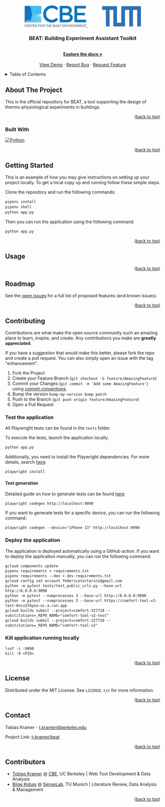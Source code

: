 <!-- PROJECT LOGO -->
<br />
<div align="center">

<a href="https://github.com/CenterForTheBuiltEnvironment/comfort-dash/assets/img/CBE-logo-2018.png">
    <img src="assets/img/CBE-logo-2018-blue.png" alt="CBE Tool Logo" width="auto" height="70">
</a>
&nbsp;&nbsp;&nbsp;&nbsp;&nbsp; &nbsp;&nbsp;&nbsp;&nbsp;&nbsp;
<a href="https://github.com/CenterForTheBuiltEnvironment/comfort-dash/assets/img/tum-blue.png">
    <img src="assets/img/tum-blue.png" alt="TUM Logo" width="auto" height="70">
</a>

<h3 align="center">BEAT: Building Experiment Assistant Toolkit</h3>

  <p align="center">
    <br />
    <a href="https://github.com/CenterForTheBuiltEnvironment/cbe-tool-template"><strong>Explore the docs »</strong></a>
    <br />
    <br />
    <a href="<!-- Insert link here -->">View Demo</a>
    ·
    <a href="<!-- Insert link here -->">Report Bug</a>
    ·
    <a href="<!-- Insert link here -->">Request Feature</a>
  </p>
</div>



<!-- TABLE OF CONTENTS -->
<details>
  <summary>Table of Contents</summary>
  <ol>
    <li>
      <a href="#about-the-project">About The Project</a>
      <ul>
        <li><a href="#built-with">Built With</a></li>
      </ul>
    </li>
    <li>
      <a href="#getting-started">Getting Started</a>
      <ul>
        <li><a href="#prerequisites">Prerequisites</a></li>
        <li><a href="#installation">Installation</a></li>
      </ul>
    </li>
    <li><a href="#usage">Usage</a></li>
    <li><a href="#roadmap">Roadmap</a></li>
    <li><a href="#contributing">Contributing</a></li>
    <li><a href="#license">License</a></li>
    <li><a href="#contact">Contact</a></li>
    <li><a href="#acknowledgments">Acknowledgments</a></li>
  </ol>
</details>



<!-- ABOUT THE PROJECT -->
## About The Project

This is the official repository for BEAT, a tool supporting the design of thermo-physiological experiments in buildings. 

[//]: # ([![Product Name Screen Shot][product-screenshot]]&#40;https://example.com&#41;)


<p align="right">(<a href="#readme-top">back to top</a>)</p>

### Built With

[![Python][Python.org]][Python-url]

<p align="right">(<a href="#readme-top">back to top</a>)</p>


<!-- GETTING STARTED -->
## Getting Started

This is an example of how you may give instructions on setting up your project locally. To get a local copy up and running follow these simple steps.

Clone the repository and run the following commands:

```bash
pipenv install
pipenv shell
python app.py
```

Then you can run the application using the following command:

```bash
python app.py
```

<p align="right">(<a href="#readme-top">back to top</a>)</p>



<!-- USAGE EXAMPLES -->
## Usage

<p align="right">(<a href="#readme-top">back to top</a>)</p>


<!-- ROADMAP -->
## Roadmap

See the [open issues](https://github.com/t-kramer/beat/issues) for a full list of proposed features (and known issues).

<p align="right">(<a href="#readme-top">back to top</a>)</p>



<!-- CONTRIBUTING -->
## Contributing

Contributions are what make the open source community such an amazing place to learn, inspire, and create. Any contributions you make are **greatly appreciated**.

If you have a suggestion that would make this better, please fork the repo and create a pull request. You can also simply open an issue with the tag "enhancement".

1. Fork the Project
2. Create your Feature Branch (`git checkout -b feature/AmazingFeature`)
3. Commit your Changes (`git commit -m 'Add some AmazingFeature'`) using [commit conventions](https://www.conventionalcommits.org/en/v1.0.0/).
4. Bump the version `bump-my-version bump patch`
5. Push to the Branch (`git push origin feature/AmazingFeature`)
6. Open a Pull Request

### Test the application

All Playwright tests can be found in the `tests` folder.

To execute the tests, launch the application locally.

```bash
python app.py
``` 

Additionally, you need to install the Playwright dependencies. For more details, search [here](https://playwright.dev/python/docs/intro):

```bash
playwright install
```

#### Test generation

Detailed guide on how to generate tests can be found [here](https://playwright.dev/python/docs/codegen)

```
playwright codegen http://localhost:9090
```

If you want to generate tests for a specific device, you can run the following command:

```
playwright codegen --device="iPhone 13" http://localhost:9090
```

### Deploy the application

The application is deployed automatically using a GitHub action.
If you want to deploy the application manually, you can run the following command:

```
gcloud components update
pipenv requirements > requirements.txt
pipenv requirements --dev > dev-requirements.txt
gcloud config set account federicotartarini@gmail.com
python -m pytest tests/test_public_urls.py --base-url http://0.0.0.0:9090
python -m pytest --numprocesses 3 --base-url http://0.0.0.0:9090
python -m pytest --numprocesses 3 --base-url https://comfort-tool-v2-test-6ncu37myea-uc.a.run.app
gcloud builds submit --project=comfort-327718 --substitutions=_REPO_NAME="comfort-tool-v2-test"
gcloud builds submit --project=comfort-327718 --substitutions=_REPO_NAME="comfort-tool-v2"
```

### Kill application running locally

```
lsof -i :9090
kill -9 <PID>
```

<p align="right">(<a href="#readme-top">back to top</a>)</p>



<!-- LICENSE -->
## License

Distributed under the MIT License. See `LICENSE.txt` for more information.

<p align="right">(<a href="#readme-top">back to top</a>)</p>



<!-- CONTACT -->
## Contact

Tobias Kramer - t.kramer@berkeley.edu

Project Link: [t-kramer/beat](https://github.com/t-kramer/beat)

<p align="right">(<a href="#readme-top">back to top</a>)</p>



<!-- ACKNOWLEDGMENTS -->
## Contributors

* [Tobias Kramer]() @ [CBE](https://cbe.berkeley.edu/), UC Berkeley | Web Tool Development & Data Analysis
* [Bilge Kobas]() @ [SenseLab](https://www.arc.ed.tum.de/klima/forschung/forschungslabore/senselab/), TU Munich | Literature Review, Data Analysis & Management

<p align="right">(<a href="#readme-top">back to top</a>)</p>



<!-- MARKDOWN LINKS & IMAGES -->
<!-- https://www.markdownguide.org/basic-syntax/#reference-style-links -->
[contributors-shield]: https://img.shields.io/github/contributors/t-kramer/beat.svg?style=for-the-badge
[contributors-url]: https://github.com/t-kramer/beat/graphs/contributors
[forks-shield]: https://img.shields.io/github/forks/t-kramer/beat.svg?style=for-the-badge
[forks-url]: https://github.com/t-kramer/beat/network/members
[stars-shield]: https://img.shields.io/github/stars/t-kramer/beat.svg?style=for-the-badge
[stars-url]: https://github.com/t-kramer/beat/stargazers
[issues-shield]: https://img.shields.io/github/issues/t-kramer/beat.svg?style=for-the-badge
[issues-url]: https://github.com/t-kramer/beat/issues
[license-shield]: https://img.shields.io/github/license/t-kramer/beat.svg?style=for-the-badge
[license-url]: https://github.com/t-kramer/beat/blob/master/LICENSE.txt
[linkedin-shield]: https://img.shields.io/badge/-LinkedIn-black.svg?style=for-the-badge&logo=linkedin&colorB=555
[linkedin-url]: https://www.linkedin.com/in/tobias-kramer-69684611b/
[product-screenshot]: images/screenshot.png
[Python.org]: https://img.shields.io/badge/Python-3776AB?style=for-the-badge&logo=python&logoColor=white
[Python-url]: https://www.python.org/
[Dash-url]:https://dash.plotly.com/




